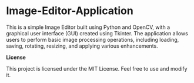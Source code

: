 # Image-Editor-Application
This is a simple Image Editor built using Python and OpenCV, with a graphical user interface (GUI) created using Tkinter.
The application allows users to perform basic image processing operations, including loading, saving, rotating, resizing, and applying various enhancements.


**License**

This project is licensed under the MIT License. Feel free to use and modify it.
